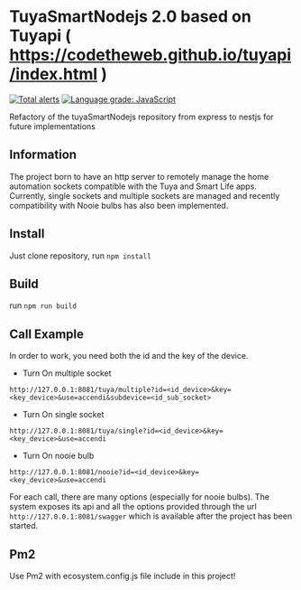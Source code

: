 # TuyaSmartNodejs 2.0 based on Tuyapi ( https://codetheweb.github.io/tuyapi/index.html )
[![Total alerts](https://img.shields.io/lgtm/alerts/g/marcopollacci/tuyaSmartNodejs-2.0.svg?logo=lgtm&logoWidth=18)](https://lgtm.com/projects/g/marcopollacci/tuyaSmartNodejs-2.0/alerts/)
[![Language grade: JavaScript](https://img.shields.io/lgtm/grade/javascript/g/marcopollacci/tuyaSmartNodejs-2.0.svg?logo=lgtm&logoWidth=18)](https://lgtm.com/projects/g/marcopollacci/tuyaSmartNodejs-2.0/context:javascript)

Refactory of the tuyaSmartNodejs repository from express to nestjs for future implementations

## Information
The project born to have an http server to remotely manage the home automation sockets compatible with the Tuya and Smart Life apps.
Currently, single sockets and multiple sockets are managed and recently compatibility with Nooie bulbs has also been implemented.

## Install
Just clone repository, run ```npm install```

## Build
run ```npm run build```

## Call Example
In order to work, you need both the id and the key of the device.

- Turn On multiple socket 
```http
http://127.0.0.1:8081/tuya/multiple?id=<id_device>&key=<key_device>&use=accendi&subdevice=<id_sub_socket>
```
- Turn On single socket 
```http
http://127.0.0.1:8081/tuya/single?id=<id_device>&key=<key_device>&use=accendi
```

- Turn On nooie bulb
```http
http://127.0.0.1:8081/nooie?id=<id_device>&key=<key_device>&use=accendi
```

For each call, there are many options (especially for nooie bulbs).
The system exposes its api and all the options provided through the url ```http://127.0.0.1:8081/swagger``` which is available after the project has been started.


## Pm2
Use Pm2 with ecosystem.config.js file include in this project!